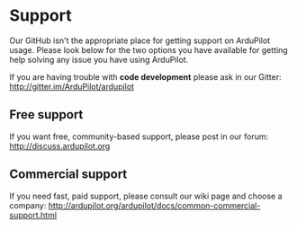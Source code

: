 # Support

Our GitHub isn't the appropriate place for getting support on ArduPilot usage. Please look below for the two options you have available for getting help solving any issue you have using ArduPilot.

If you are having trouble with **code development** please ask in our Gitter: http://gitter.im/ArduPilot/ardupilot

## Free support

If you want free, community-based support, please post in our forum: http://discuss.ardupilot.org

## Commercial support

If you need fast, paid support, please consult our wiki page and choose a company: http://ardupilot.org/ardupilot/docs/common-commercial-support.html
